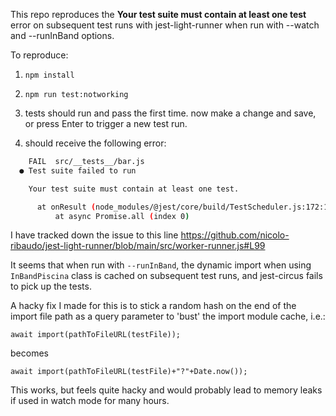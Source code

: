This repo reproduces the **Your test suite must contain at least one test** error on subsequent test runs with jest-light-runner when run with --watch and --runInBand options.

To reproduce:

1. `npm install`

2. `npm run test:notworking`

3. tests should run and pass the first time. now make a change and save, or press Enter to trigger a new test run.

4. should receive the following error:

```bash   
    FAIL  src/__tests__/bar.js
  ● Test suite failed to run

    Your test suite must contain at least one test.

      at onResult (node_modules/@jest/core/build/TestScheduler.js:172:18)
          at async Promise.all (index 0)
```

I have tracked down the issue to this line https://github.com/nicolo-ribaudo/jest-light-runner/blob/main/src/worker-runner.js#L99

It seems that when run with `--runInBand`, the dynamic import when using `InBandPiscina` class is cached on subsequent test runs, and jest-circus fails to pick up the tests. 

A hacky fix I made for this is to stick a random hash on the end of the import file path as a query parameter to 'bust' the import module cache, i.e.:

  `await import(pathToFileURL(testFile));`

  becomes

  `await import(pathToFileURL(testFile)+"?"+Date.now());`

This works, but feels quite hacky and would probably lead to memory leaks if used in watch mode for many hours.

